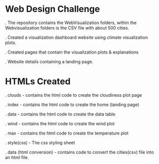 # Web Design Challenge



.	The repository contains the WebVisualization folders, within the Webvisualization folders is the CSV file with about 500 cities.

.	Created a visualization dashboard website using climate visualization plots.

.	Created pages that contain the visualization plots & explanations

.	Website details containing a landing page.


# HTMLs Created



.	clouds - contains the html code to create the cloudiness plot page

.	index - contains the html code to create the home (landing page)

.	data - contains the html code to create the data table

.	wind - contains the html code to create the wind plot

.	max - contains the html code to create the temperature plot

.	style(css) - The css styling sheet

.	data (html conversion) - contains code to convert the cities(csv) file into an html file.

